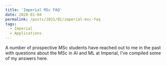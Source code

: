 ```yaml
---
title: 'Imperial MSc FAQ'
date: 2020-01-04
permalink: /posts/2021/01/imperial-msc-faq
tags:
  - Imperial
  - Applications
---
```


A number of prospective MSc students have reached out to me in the past with questions about the MSc in AI and ML at Imperial, I've compiled some of my answers here.